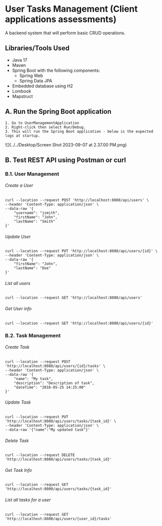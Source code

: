 # User Tasks Management (Client applications assessments)
A backend system that will perform basic CRUD operations.

## Libraries/Tools Used
 - Java 17
 - Maven
 - Spring Boot with the following components:
   - Spring Web
   - Spring Data JPA
 - Embedded database using H2
 - Lombook
 - Mapstruct

## **A. Run the Spring Boot application**

    1. Go to UserManagementApplication
    2. Right-click then select Run/Debug.
    3. This will run the Spring Boot application - below is the expected logs at startup.

![](../../Desktop/Screen Shot 2023-09-07 at 2.37.00 PM.png)

## B. Test REST API using Postman or curl
### B.1. User Management

###### Create a User
```
curl --location --request POST 'http://localhost:8080/api/users' \
--header 'Content-Type: application/json' \
--data-raw '{
    "username": "jsmith",
    "firstName": "John",
    "lastName": "Smith"
}'
```

###### Update User
```
curl --location --request PUT 'http://localhost:8080/api/users/{id}' \
--header 'Content-Type: application/json' \
--data-raw '{
    "firstName": "John",
    "lastName": "Doe"
}'
```
###### List all users
```
curl --location --request GET 'http://localhost:8080/api/users'
```
###### Get User info
```
curl --location --request GET 'http://localhost:8080/api/users/{id}'
```
### B.2. Task Management

###### Create Task
```
curl --location --request POST 'http://localhost:8080/api/users/{id}/tasks' \
--header 'Content-Type: application/json' \
--data-raw '{
    "name": "My task",
    "description": "Description of task",
    "dateTime": "2016-05-25 14:25:00"
}'
```
###### Update Task
```
curl --location --request PUT 'http://localhost:8080/api/users/tasks/{task_id}' \
--header 'Content-Type: application/json' \
--data-raw '{"name":"My updated task"}'
```

###### Delete Task
```
curl --location --request DELETE 'http://localhost:8080/api/users/tasks/{task_id}'
```
###### Get Task Info
```
curl --location --request GET 'http://localhost:8080/api/users/tasks/{task_id}'
```
###### List all tasks for a user
```
curl --location --request GET 'http://localhost:8080/api/users/{user_id}/tasks'
```